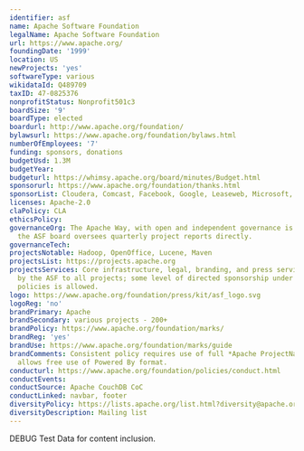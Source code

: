 ```yaml
---
identifier: asf
name: Apache Software Foundation
legalName: Apache Software Foundation
url: https://www.apache.org/
foundingDate: '1999'
location: US
newProjects: 'yes'
softwareType: various
wikidataId: Q489709
taxID: 47-0825376
nonprofitStatus: Nonprofit501c3
boardSize: '9'
boardType: elected
boardurl: http://www.apache.org/foundation/
bylawsurl: https://www.apache.org/foundation/bylaws.html
numberOfEmployees: '7'
funding: sponsors, donations
budgetUsd: 1.3M
budgetYear:
budgeturl: https://whimsy.apache.org/board/minutes/Budget.html
sponsorurl: https://www.apache.org/foundation/thanks.html
sponsorList: Cloudera, Comcast, Facebook, Google, Leaseweb, Microsoft, Pivotal, Yahoo!
licenses: Apache-2.0
claPolicy: CLA
ethicsPolicy:
governanceOrg: The Apache Way, with open and independent governance is required, and
  the ASF board oversees quarterly project reports directly.
governanceTech:
projectsNotable: Hadoop, OpenOffice, Lucene, Maven
projectsList: https://projects.apache.org
projectsServices: Core infrastructure, legal, branding, and press services are provided
  by the ASF to all projects; some level of directed sponsorship under Apache-wide
  policies is allowed.
logo: https://www.apache.org/foundation/press/kit/asf_logo.svg
logoReg: 'no'
brandPrimary: Apache
brandSecondary: various projects - 200+
brandPolicy: https://www.apache.org/foundation/marks/
brandReg: 'yes'
brandUse: https://www.apache.org/foundation/marks/guide
brandComments: Consistent policy requires use of full *Apache ProjectName* form, and
  allows free use of Powered By format.
conducturl: https://www.apache.org/foundation/policies/conduct.html
conductEvents:
conductSource: Apache CouchDB CoC
conductLinked: navbar, footer
diversityPolicy: https://lists.apache.org/list.html?diversity@apache.org
diversityDescription: Mailing list
---
```


DEBUG Test Data for content inclusion.